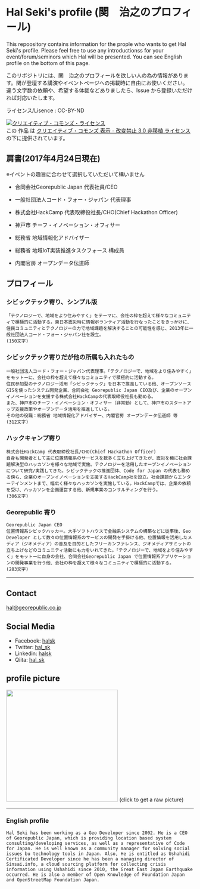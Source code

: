 # Hal Seki's profile (関　治之のプロフィール)

This repoository contains information for the prople who wants to get Hal Seki's profile. Please feel free to use any introductionss for your event/forum/seminors which Hal will be presented. You can see English profile on the bottom of this page.

このリポジトリには、関　治之のプロフィールを欲しい人の為の情報があります。関が登壇する講演やイベントページへの掲載時に自由にお使いください。
違う文字数の依頼や、希望する体裁などありましたら、Issue から登録いただければ対応いたします。

ライセンス/Lisence : CC-BY-ND

<a rel="license" href="http://creativecommons.org/licenses/by-nd/3.0/"><img alt="クリエイティブ・コモンズ・ライセンス" style="border-width:0" src="https://i.creativecommons.org/l/by-nd/3.0/88x31.png" /></a><br />この 作品 は <a rel="license" href="http://creativecommons.org/licenses/by-nd/3.0/">クリエイティブ・コモンズ 表示 - 改変禁止 3.0 非移植 ライセンス</a>の下に提供されています。

## 肩書(2017年4月24日現在)
※イベントの趣旨に合わせて選択していただいて構いません
* 合同会社Georepublic Japan 代表社員/CEO
* 一般社団法人コード・フォー・ジャパン 代表理事
* 株式会社HackCamp 代表取締役社長/CHO(Chief Hackathon Officer)

* 神戸市 チーフ・イノベーション・オフィサー
* 総務省 地域情報化アドバイザー
* 総務省 地域IoT実装推進タスクフォース 構成員
* 内閣官房 オープンデータ伝道師

## プロフィール

### シビックテック寄り、シンプル版

```
「テクノロジーで、地域をより住みやすく」をテーマに、会社の枠を超えて様々なコミュニティで積極的に活動する。東日本震災時に情報ボランティア活動を行なったことをきっかけに、住民コミュニティとテクノロジーの力で地域課題を解決することの可能性を感じ、2013年に一般社団法人コード・フォー・ジャパン社を設立。
(150文字)
```

### シビックテック寄りだが他の所属も入れたもの

```
一般社団法人コード・フォー・ジャパン代表理事。「テクノロジーで、地域をより住みやすく」をモットーに、会社の枠を超えて様々なコミュニティで積極的に活動する。
住民参加型のテクノロジー活用「シビックテック」を日本で推進している他、オープンソースGISを使ったシステム開発企業、合同会社 Georepublic Japan CEO及び、企業のオープンイノベーションを支援する株式会社HackCampの代表取締役社長も勤める。
また、神戸市のチーフ・イノベーション・オフィサー（非常勤）として、神戸市のスタートアップ支援政策やオープンデータ活用を推進している。
その他の役職：総務省 地域情報化アドバイザー、内閣官房 オープンデータ伝道師 等
(312文字)
```

### ハックキャンプ寄り

```
株式会社HackCamp 代表取締役社長/CHO(Chief Hackathon Officer)
自身も開発者として主に位置情報系のサービスを数多く立ち上げてきたが、震災を機に社会課題解決型のハッカソンを様々な地域で実施。テクノロジーを活用したオープンイノベーションについて研究/実践してきた。シビックテックの推進団体、Code for Japan の代表も務める傍ら、企業のオープンイノベーションを支援するHackCamp社を設立。社会課題からエンターテインメントまで、幅広く様々なハッカソンを実施している。HackCampでは、企業の依頼を受け、ハッカソンを企画運営する他、新規事業のコンサルティングを行う。
(306文字)
```

### Georepublic 寄り

```
Georepublic Japan CEO
位置情報系シビックハッカー。大手ソフトハウスで金融系システムの構築などに従事後、Geo Developer として数々の位置情報系のサービスの開発を手掛ける他、位置情報を活用したメディア（ジオメディア）の普及を目的としたフリーカンファレンス、ジオメディアサミットの立ち上げなどのコミュニティ活動にも力をいれてきた。「テクノロジーで、地域をより住みやすく」をモットーに自身の会社、合同会社Georepublic Japan で位置情報系アプリケーションの開発事業を行う他、会社の枠を超えて様々なコミュニティで積極的に活動する。
(283文字)
```
----

## Contact

hal@georepublic.co.jp

## Social Media

* Facebook: [halsk](https://www.facebook.com/halsk)
* Twitter: [hal_sk](https://twitter.com/hal_sk)
* Linkedin: [halsk](https://www.linkedin.com/in/halsk/)
* Qiita: [hal_sk](http://qiita.com/hal_sk)

## profile picture

<a href="https://raw.githubusercontent.com/halsk/profile/master/images/profile_image.jpg"><img src="https://raw.githubusercontent.com/halsk/profile/master/images/profile_image.jpg" width="300px"></a>
(click to get a raw picture)

----
### English profile

```
Hal Seki has been working as a Geo Developer since 2002. He is a CEO of Georepublic Japan, which is providing location based system consulting/developing services, as well as a representative of Code for Japan. He is well known as a community manager for solving social issues bu technology tools in Japan. Also, He is entitled as Ushahidi Certificated Developer since he has been a managing director of Sinsai.info, a cloud sourcing platform for collecting crisis information using Ushahidi since 2010, the Great East Japan Earthquake occurred. He is also a member of Open Knowledge of Foundation Japan and OpenStreetMap Foundation Japan.
```
